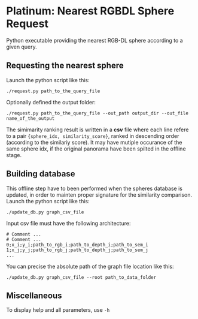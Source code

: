 # Platinum: Nearest RGBDL Sphere Request

Python executable providing the nearest RGB-DL sphere according to a given query.

## Requesting the nearest sphere

Launch the python script like this:
```
./request.py path_to_the_query_file
```
Optionally defined the output folder:
```
./request.py path_to_the_query_file --out_path output_dir --out_file name_of_the_output
```
The simimarity ranking result is written in a **csv** file where each line refere to a pair `{sphere_idx, similarity_score}`, ranked in descending order (according to the similariy score).
It may have mutiple occurance of the same sphere idx, if the original panorama have been spilted in the offline stage.

## Building database

This offline step have to been performed when the spheres database is updated, in order to mainten proper signature for the similarity comparison.
Launch the python script like this:
```
./update_db.py graph_csv_file
```
Input csv file must have the following architecture:
```
# Comment ...
# Comment ...
0;x_i;y_i;path_to_rgb_i;path_to_depth_i;path_to_sem_i
1;x_j;y_j;path_to_rgb_j;path_to_depth_j;path_to_sem_j
...
```
You can precise the absolute path of the graph file location like this:
```
./update_db.py graph_csv_file --root path_to_data_folder
```

## Miscellaneous
To display help and all parameters, use `-h`
